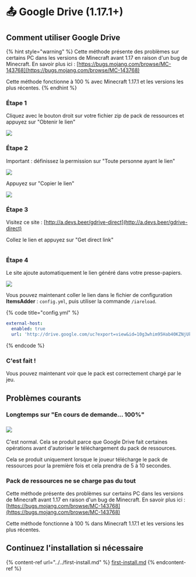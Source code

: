 # 📤 Google Drive (1.17.1+)

## Comment utiliser Google Drive

{% hint style="warning" %}
Cette méthode présente des problèmes sur certains PC dans les versions de Minecraft avant 1.17 en raison d'un bug de Minecraft. En savoir plus ici : [https://bugs.mojang.com/browse/MC-143768](https://bugs.mojang.com/browse/MC-143768)

Cette méthode fonctionne à 100 % avec Minecraft 1.17.1 et les versions les plus récentes.
{% endhint %}

### Étape 1

Cliquez avec le bouton droit sur votre fichier zip de pack de ressources et appuyez sur "Obtenir le lien"

![](<../../.gitbook/assets/image\_(153) (1).png>)

### Étape 2

Important : définissez la permission sur "Toute personne ayant le lien"

![](../../.gitbook/assets/image\_\(145\).png)

Appuyez sur "Copier le lien"

![](../../.gitbook/assets/image\_\(149\).png)

### Étape 3

Visitez ce site : [http://a.devs.beer/gdrive-direct](http://a.devs.beer/gdrive-direct)

Collez le lien et appuyez sur "Get direct link"

<img src="../../.gitbook/assets/image_(144).png" alt="" data-size="original">

### Étape 4

Le site ajoute automatiquement le lien généré dans votre presse-papiers.

![](../../.gitbook/assets/image\_\(147\).png)

Vous pouvez maintenant coller le lien dans le fichier de configuration **ItemsAdder** : `config.yml`, puis utiliser la commande `/iareload`.

{% code title="config.yml" %}
```yaml
external-host:
  enabled: true
  url: 'http://drive.google.com/uc?export=view&id=10g3whim95Hab40KZNjUkwY9FUuqKMGh5'
```
{% endcode %}

### C'est fait !

Vous pouvez maintenant voir que le pack est correctement chargé par le jeu.

## Problèmes courants

### Longtemps sur "En cours de demande... 100%"

### ![](../../.gitbook/assets/image\_\(141\).png)

C'est normal. Cela se produit parce que Google Drive fait certaines opérations avant d'autoriser le téléchargement du pack de ressources.

Cela se produit uniquement lorsque le joueur télécharge le pack de ressources pour la première fois et cela prendra de 5 à 10 secondes.

### Pack de ressources ne se charge pas du tout

Cette méthode présente des problèmes sur certains PC dans les versions de Minecraft avant 1.17 en raison d'un bug de Minecraft. En savoir plus ici : [https://bugs.mojang.com/browse/MC-143768](https://bugs.mojang.com/browse/MC-143768)

Cette méthode fonctionne à 100 % dans Minecraft 1.17.1 et les versions les plus récentes.

## Continuez l'installation si nécessaire

{% content-ref url="../../first-install.md" %}
[first-install.md](../../first-install.md)
{% endcontent-ref %}
